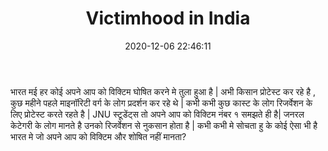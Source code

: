 ﻿---
layout: post
title:  "Victimhood in India"
date:   2020-12-06 22:46:11
categories: general
---

भारत मई हर कोई अपने आप को विक्टिम घोषित करने मे  तुला हुआ है | अभी किसान प्रोटेस्ट कर रहे है , कुछ महीने पहले माइनॉरिटी वर्ग के लोग प्रदर्शन कर रहे थे | कभी कभी कुछ कास्ट के लोग रिजर्वेशन के लिए प्रोटेस्ट करते रहते है | JNU  स्टूडेंट्स तो अपने आप को विक्टिम नंबर १ समझते ही है|  जनरल केटेगरी के लोग मानते है उनको रिजर्वेशन से नुकसान होता है |  कभी कभी मे सोचता हु के कोई ऐसा भी है भारत मे जो अपने आप को विक्टिम और शोषित  नहीं मानता?




